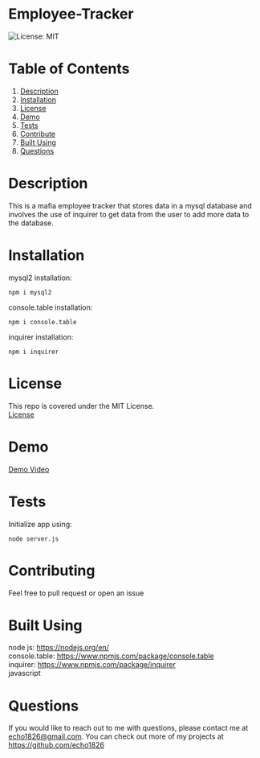 # Employee-Tracker

![License: MIT](https://img.shields.io/badge/license-MIT-green)
# Table of Contents

1. [Description](#description)<br>
2. [Installation](#installation)<br>
3. [License](#license)<br>
4. [Demo](#demo)<br>
5. [Tests](#tests)<br>
6. [Contribute](#contributing)<br>
7. [Built Using](#built-using)<br>
8. [Questions](#questions) 


# Description

This is a mafia employee tracker that stores data in a mysql database and involves the use of inquirer to get data from the user to add more data to the database.

# Installation

mysql2 installation: <br>
```shell
npm i mysql2
```
console.table installation: <br>
```shell
npm i console.table
```
inquirer installation: <br>
```shell
npm i inquirer
```

# License

This repo is covered under the MIT License.
<br>[License](https://choosealicense.com/licenses/mit/)

# Demo
[Demo Video](https://watch.screencastify.com/v/f5uqZP3bk0R7u0S3FCI8) 

# Tests

Initialize app using:
```shell
node server.js
```

# Contributing

Feel free to pull request or open an issue

# Built Using

node js: <https://nodejs.org/en/> <br>
console.table: <https://www.npmjs.com/package/console.table> <br>
inquirer: <https://www.npmjs.com/package/inquirer> <br>
javascript

# Questions

If you would like to reach out to me
with questions, please contact me at <echo1826@gmail.com>. You can check out more of my projects at <https://github.com/echo1826>